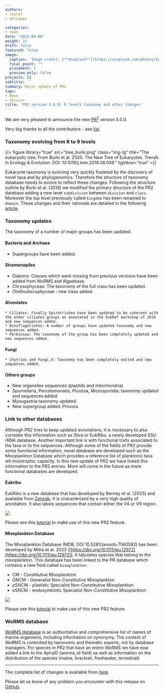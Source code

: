 ```yaml
---
authors:
- vaulot
- delcampo

categories:
- news
date: "2023-04-06"
weight: 10
draft: false
featured: false
image:
  caption: 'Image credit: [**Unsplash**](https://unsplash.com/photos/CpkOjOcXdUY)'
  focal_point: ""
  placement: 2
  preview_only: false
projects: []
subtitle: ''
summary: Major update of PR2
tags:
- News
- Version
title: 'PR2 version 5.0.0: 9 levels taxonomy and other changes'
---
```


We are very pleased to announce the new [PR<sup>2</sup>](https://pr2-database.org/) version 5.0.0. 

Very big thanks to all the contributors - see [list](https://github.com/pr2database/pr2database/releases/tag/v5.0.0).

### Taxonomy evolving from 8 to 9 levels

{{< figure library="true" src="tree_burki.png" class="img-lg" title="The eukaryotic tree. From Burki et al. 2020. The New Tree of Eukaryotes. Trends in Ecology & Evolution. DOI: 10.1016/j.tree.2019.08.008." lightbox="true" >}}

Eukaryote taxonomy is evolving very quickly fostered by the discovery of novel taxa and by phylogenomics.  Therefore the structure of taxonomy database needs to evolve to reflect these changes.  Following the structure outline by Burki et al. (2019) we modified the primary structure of the PR2 database adding a new level `subdivision` between `division` and `class`. Moreover the top level previously called `kingdom` has been renamed to `domain`.  These changes and their rationale are detailed in the following [article](https://pr2-database.org/documentation/pr2-taxonomy-9-levels/).

### Taxonomy updates
The taxonomy of a number of major groups has been updated.

#### Bacteria and Archaea
* Supergroups have been added.

#### Stramenopiles
* Diatoms: Classes which were missing from previous versions have been added from WoRMS and Algaebase.
* Chrysophyceae: The taxonomy of the full class has been updated.
* Olisthodiscophyceae : new class added.

#### Alveolates
	* Ciliates: Finally Spirotrichea have been updated to be coherent with the other ciliates groups as annotated in the EukRef workshop of 2016 and new sequences added.
	* Dinoflagellates: A number of groups have updated taxonomy and new sequences added.
	* Perkinsea: The taxonomy of the group has been completely updated and new sequences added.

#### Fungi
	* Chytrids and Fungi_X: Taxonomy has been completely edited and new sequences added.

#### Others groups
* New organelles sequences (plastids and mitochondria)
* Spumellaria, Percolomonads, Picozoa, Microsporidia: taxonomy updated and sequences added
* Myxogastria taxonomy updated.
* New supergroup added: Provora

### Link to other databases

Although PR2 tries to keep updated annotations, it is necessary to also correlate this information such as Silva or EukRibo, a newly developed SSU rRNA database.  Another important link is with functional traits associated to the taxa or to the sequences.  Although some of the fields of PR2 provide some functional information, novel database are developed such as the Mixoplankton Database which provides a reference list of planktonic taxa wit mixotrophic capacity.  In this new update of PR2 we have linked this information to the PR2 entries.  More will come in the future as more functional databases are developed.

#### Eukribo

EukRibo is a new database that has developed by Berney et al. (2023) and available from [Zenodo](https://doi.org/10.5281/zenodo.6327890). It is characterized by a very high quality of annotation. It also labels sequences that contain either the V4 or V9 region.

![](https://pr2database.github.io/pr2database/articles/pr2_02B_eukribo_files/figure-html/unnamed-chunk-5-1.png)

Please see this [tutorial](https://pr2database.github.io/pr2database/articles/pr2_02B_eukribo.html) to make use of this new PR2 feature.

#### Mixoplankton Database
The Mixoplankton Database (MDB, DOI 10.5281/zenodo.7560582) has been developed by Mitra et al. 2023 ([https://doi.org/10.1111/jeu.12972](https://doi.org/10.1111/jeu.12972)). It tabulates species that belong to the mixoplankton.  This database has been linked to the PR database which contains a new field called `mixoplankton`:
  * CM - Constitutive Mixoplankton
  * GNCM - Generalist Non-Constitutive Mixoplankton
  * pSNCM - plastidic Specialist Non-Constitutive Mixoplankton
  * eSNCM - endosymbiotic Specialist Non-Constitutive Mixoplankton
  
![](https://pr2database.github.io/pr2database/articles/pr2_05_mixoplankton_files/figure-html/unnamed-chunk-7-1.png)

Please see this [tutorial](https://pr2database.github.io/pr2database/articles/pr2_05_mixoplankton.html) to make use of this new PR2 feature.

### WoRMS database
 [WoRMS database](https://www.marinespecies.org/index.php) is an authoritative and comprehensive list of names of marine organisms, including information on synonymy. The content of WoRMS is controlled by taxonomic and thematic experts, not by database managers. For species in PR2 that have an entrin WoRMS we have now added a link to the AphaID (worms_id field) as well as information on the distribution of the species (maine, brackish, freshwater, terrestrial).

---
  
The complete list of changes is available from [here](https://github.com/pr2database/pr2database/releases/tag/v5.0.0).


Please let us know of any problem you encounter with this release on [GitHub](https://github.com/vaulot/pr2_database/issues).


